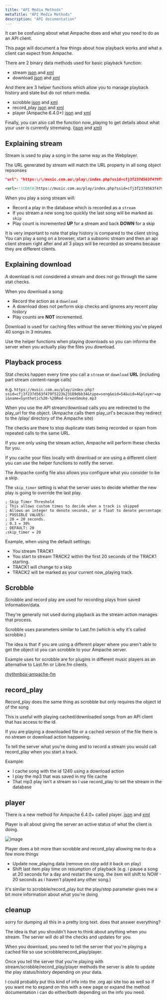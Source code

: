 ```yaml
---
title: "API Media Methods"
metaTitle: "API Media Methods"
description: "API documentation"
---
```


It can be confusing about what Ampache does and what you need to do as an API client.

This page will document a few things about how playback works and what a client can expect from Ampache.

There are 2 binary data methods used for basic playback function:

* stream [json](https://ampache.org/api/api-json-methods#stream) and [xml](https://ampache.org/api/api-xml-methods#stream)
* download [json](https://ampache.org/api/api-json-methods#download) and [xml](https://ampache.org/api/api-xml-methods#download)

And there are 3 helper functions which allow you to manage playback history and state but do not return media.

* scrobble [json](https://ampache.org/api/api-json-methods#scrobble) and [xml](https://ampache.org/api/api-xml-methods#scrobble)
* record_play [json](https://ampache.org/api/api-json-methods#record_play) and [xml](https://ampache.org/api/api-xml-methods#record_play)
* player (Ampache 6.4.0+) [json](https://ampache.org/api/api-json-methods#player) and [xml](https://ampache.org/api/api-xml-methods#player)

Finally, you can also call the function now_playing to get details about what your user is currently stremaing. ([json](https://ampache.org/api/api-json-methods#now_playing) and [xml](https://ampache.org/api/api-xml-methods#now_playing))

## Explaining stream

Stream is used to play a song in the same way as the Webplayer.

The URL generated by stream will match the URL property in all song object repsonses

```JSON
"url": "https:\/\/music.com.au\/play\/index.php?ssid=cfj3f237d563f479f5223k23189dbb34&type=song&oid=115&uid=4&transcode_to=mp3&player=api&name=Chi.Otic%20-%20Are%20we%20going%20Crazy.mp3",
```

```XML
<url><![CDATA[https://music.com.au/play/index.php?ssid=cfj3f237d563f479f5223k23189dbb34&type=song&oid=54&uid=4&player=api&name=Synthetic%20-%20Red-GreenSmoke.mp3]]></url>
```

When you play a song stream will:

* Record a play in the database which is recorded as a `stream`
* If you stream a new song too quickly the last song will be marked as `skip`
* Play count is incremented **UP** for a stream and back **DOWN** for a skip

It is very important to note that play history is compared to the client string. You can play a song on a browser, start a subsonic stream and then an api client stream right after and all 3 plays will be recorded as streams because they are different clients.

## Explaining download

A download is not considered a stream and does not go through the same stat checks.

When you download a song:

* Record the action as a `download`
* A download does not perform skip checks and ignores any recent play history
* Play counts are **NOT** incremented.

Download is used for caching files without the server thinking you've played 40 songs in 3 minutes.

Use the helper functions when playing downloads so you can informa the server when you actually play the files you download.

## Playback process

Stat checks happen every time you call a `stream` or `download` **URL** (including part stream content-range calls)

e.g. `https://music.com.au/play/index.php?ssid=cfj3f237d563f479f5223k23189dbb34&type=song&oid=54&uid=4&player=api&name=Synthetic%20-%20Red-GreenSmoke.mp3`

When you use the API stream/download calls you are redirected to the play_url for the object. (Ampache calls them play_url's because they redirect to the /play/ directory of the Ampache site)

The checks are there to stop duplicate stats being recorded or spam from repeated calls to the same URL.

If you are only using the stream action, Ampache will perform these checks for you.

If you cache your files locally with download or are using a different client you can use the helper functions to notify the server.

The Ampache config file also allows you configure what you consider to be a skip.

The `skip_timer` setting is what the server uses to decide whether the new play is going to override the last play.

```TXT
; Skip Timer Threshold
; This allows custom times to decide when a track is skipped
; Allows an integer to denote seconds, or a float to denote percentage
; POSSIBLE VALUES:
; 20 = 20 seconds.
; 0.3 = 30%
; DEFAULT: 20
;skip_timer = 20
```

Example, when using the default settings:

* You stream TRACK1
* You start to stream TRACK2 within the first 20 seconds of the TRACK1 starting.
* TRACK1 will change to a skip
* TRACK2 will be marked as your current now_playing track.

## Scrobble

Scrobble and record play are used for recording plays from saved information/data.

They're generally not used during playback as the stream action manages that process.

Scrobble uses parameters similar to Last.fm (which is why it's called scrobble.)

The idea is that if you are using a different player where you aren't able to get the object id you can scrobble to your Ampache server.

Example uses for scrobble are for plugins in different music players as an alternative to Last.fm or Libre.fm clients.

[rhythmbox-ampache-fm](https://github.com/lachlan-00/rhythmbox-ampache-fm)

## record_play

Record_play does the same thing as scrobble but only requires the object id of the song

This is useful with playing cached/downloaded songs from an API client that has access to the id.

If you are playing a downloaded file or a cached version of the file there is no stream or download action happening.

To tell the server what you're doing and to record a stream you would call record_play when you start a track.

Example:

* I cache song with the id 1240 using a download action
* I play the mp3 that was saved in my file cache
* That mp3 play isn't a stream so I use record_play to set the stream in the database

## player

There is a new method for Ampache 6.4.0+ called player.  [json](https://ampache.org/api/api-json-methods#player) and [xml](https://ampache.org/api/api-xml-methods#player)

Player is all about giving the server an active status of what the client is doing.

![image](https://github.com/ampache/ampache/assets/1305249/e91257a1-5640-4685-a56e-039a3b3dc2b9)

Player does a bit more than scrobble and record_play allowing me to do a few more things

* Update now_playing data (remove on stop add it back on play)
* Shift last item play time on resumption of playback (e.g. i pause a song at 20 seconds for a day and restart the song. the item will shift to NOW - 20 seconds as i haven't played any other song.)

it's similar to scrobble/record_play but the play/stop parameter gives me a bit more information about what you're doing

## cleanup

sorry for dumping all this in a pretty long text. does that answer everything?

The idea is that you shouldn't have to think about anything when you stream. The server will do all the checks and updates for you.

When you download, you need to tell the server that you're playing a cached file so use scrobble/record_play/player.

Once you tell the server that you're playing with stream/scrobble/record_play/player methods the server is able to update the play status/history depending on your data.

I could probably put this kind of info into the .org api site too as well so if you want me to expand on this with a new page or expand the method documentation i can do either/both depending on the info you need.
